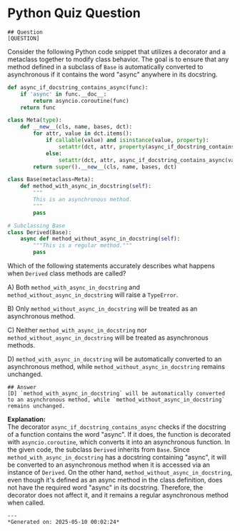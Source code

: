# Python Quiz Question
    
    ## Question
    [QUESTION]  
Consider the following Python code snippet that utilizes a decorator and a metaclass together to modify class behavior. The goal is to ensure that any method defined in a subclass of `Base` is automatically converted to asynchronous if it contains the word "async" anywhere in its docstring.

```python
def async_if_docstring_contains_async(func):
    if 'async' in func.__doc__:
        return asyncio.coroutine(func)
    return func

class Meta(type):
    def __new__(cls, name, bases, dct):
        for attr, value in dct.items():
            if callable(value) and isinstance(value, property):
                setattr(dct, attr, property(async_if_docstring_contains_async(value.fget)))
            else:
                setattr(dct, attr, async_if_docstring_contains_async(value))
        return super().__new__(cls, name, bases, dct)

class Base(metaclass=Meta):
    def method_with_async_in_docstring(self):
        """
        This is an asynchronous method.
        """
        pass

# Subclassing Base
class Derived(Base):
    async def method_without_async_in_docstring(self):
        """This is a regular method."""
        pass
```

Which of the following statements accurately describes what happens when `Derived` class methods are called?

A) Both `method_with_async_in_docstring` and `method_without_async_in_docstring` will raise a `TypeError`.

B) Only `method_without_async_in_docstring` will be treated as an asynchronous method.

C) Neither `method_with_async_in_docstring` nor `method_without_async_in_docstring` will be treated as asynchronous methods.

D) `method_with_async_in_docstring` will be automatically converted to an asynchronous method, while `method_without_async_in_docstring` remains unchanged.
    
    ## Answer
    [D] `method_with_async_in_docstring` will be automatically converted to an asynchronous method, while `method_without_async_in_docstring` remains unchanged.

**Explanation:**  
The decorator `async_if_docstring_contains_async` checks if the docstring of a function contains the word "async". If it does, the function is decorated with `asyncio.coroutine`, which converts it into an asynchronous function. In the given code, the subclass `Derived` inherits from `Base`. Since `method_with_async_in_docstring` has a docstring containing "async", it will be converted to an asynchronous method when it is accessed via an instance of `Derived`. On the other hand, `method_without_async_in_docstring`, even though it's defined as an async method in the class definition, does not have the required word "async" in its docstring. Therefore, the decorator does not affect it, and it remains a regular asynchronous method when called.
    
    ---
    *Generated on: 2025-05-10 00:02:24*
    
